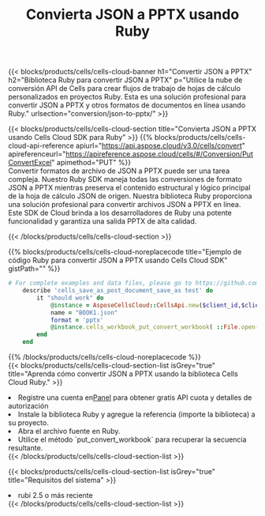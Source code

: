﻿---
title:  Convierta JSON a PPTX usando Ruby
description:  Utilizar el SDK de Cloud Aspose.Cells para Ruby para convertir un archivo de formato JSON a un archivo de formato PPTX.
kwords: Excel, Convert JSON to PPTX, REST, Ruby
howto: How to convert JSON to PPTX using Aspose.Cells Cloud Ruby library.
---
{{< blocks/products/cells/cells-cloud-banner h1="Convertir JSON a PPTX" h2="Biblioteca Ruby para convertir JSON a PPTX" p="Utilice la nube de conversión API de Cells para crear flujos de trabajo de hojas de cálculo personalizados en proyectos Ruby. Esta es una solución profesional para convertir JSON a PPTX y otros formatos de documentos en línea usando Ruby." urlsection="conversion/json-to-pptx/" >}}

{{< blocks/products/cells/cells-cloud-section title="Convierta JSON a PPTX usando Cells Cloud SDK para Ruby" >}}
{{% blocks/products/cells/cells-cloud-api-reference apiurl="https://api.aspose.cloud/v3.0/cells/convert" apireferenceurl="https://apireference.aspose.cloud/cells/#/Conversion/PutConvertExcel" apimethod="PUT" %}}
<br/>
Convertir formatos de archivo de JSON a PPTX puede ser una tarea compleja. Nuestro Ruby SDK maneja todas las conversiones de formato JSON a PPTX mientras preserva el contenido estructural y lógico principal de la hoja de cálculo JSON de origen. Nuestra biblioteca Ruby proporciona una solución profesional para convertir archivos JSON a PPTX en línea. Este SDK de Cloud brinda a los desarrolladores de Ruby una potente funcionalidad y garantiza una salida PPTX de alta calidad.

{{< /blocks/products/cells/cells-cloud-section >}}

{{% blocks/products/cells/cells-cloud-noreplacecode title="Ejemplo de código Ruby para convertir JSON a PPTX usando Cells Cloud SDK" gistPath="" %}}
 
```ruby
# For complete examples and data files, please go to https://github.com/aspose-cells-cloud/aspose-cells-cloud-ruby/
    describe 'cells_save_as_post_document_save_as test' do
        it "should work" do
            @instance = AsposeCellsCloud::CellsApi.new($client_id,$client_secret,"v3.0","https://api.aspose.cloud/")
            name = "BOOK1.json"
            format = 'pptx'
            @instance.cells_workbook_put_convert_workbook( ::File.open(File.expand_path("data/"+name),"r")  {|io| io.read(io.size) },{:format=>format})     
        end
    end
```
 
{{% /blocks/products/cells/cells-cloud-noreplacecode %}}
<br/>
{{< blocks/products/cells/cells-cloud-section-list isGrey="true" title="Aprenda cómo convertir JSON a PPTX usando la biblioteca Cells Cloud Ruby." >}}
<li> Registre una cuenta en<a href="https://dashboard.aspose.cloud/">Panel</a> para obtener gratis API cuota y detalles de autorización</li>
<li>Instale la biblioteca Ruby y agregue la referencia (importe la biblioteca) a su proyecto.</li>
<li>Abra el archivo fuente en Ruby.</li>
<li>Utilice el método `put_convert_workbook` para recuperar la secuencia resultante.</li>
{{< /blocks/products/cells/cells-cloud-section-list >}}

{{< blocks/products/cells/cells-cloud-section-list isGrey="true" title="Requisitos del sistema" >}}
<li>rubí 2.5 o más reciente</li>
{{< /blocks/products/cells/cells-cloud-section-list >}}

